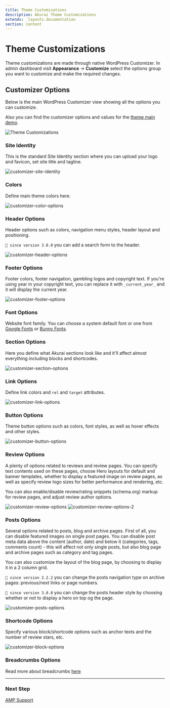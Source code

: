 ```yaml
---
title: Theme Customizations
description: Akurai Theme Customizations
extends: _layouts.documentation
section: content
---
```


# Theme Customizations

Theme customizations are made through native WordPress Customizer.
In admin dashboard visit **Appearance** &#8594; **Customize** select the options group you want to customize and make the required changes.

## Customizer Options

Below is the main WordPress Customizer view showing all the options you can customize.

Also you can find the customizer options and values for the [theme main demo](https://dinomatic.com/demos/akurai/one).

![Theme Customizations](/assets/images/akurai/customizer.jpg)

### Site Identity

This is the standard Site Identity section where you can upload your logo and favicon, set site title and tagline.

![customizer-site-identity](/assets/images/akurai/customizer/site-identity.jpg)

### Colors

Define main theme colors here.

![customizer-color-options](/assets/images/akurai/customizer/colors.jpg)

### Header Options

Header options such as colors, navigation menu styles, header layout and positioning.

`💁 since version 3.0.0` you can add a search form to the header.

![customizer-header-options](/assets/images/akurai/customizer/header-options.jpg)

### Footer Options

Footer colors, footer navigation, gambling logos and copyright text.
If you're using year in your copyright text, you can replace it with `_current_year_` and it will display the current year.

![customizer-footer-options](/assets/images/akurai/customizer/footer-options.jpg)

### Font Options

Website font family. You can choose a system default font or one from [Google Fonts](https://fonts.google.com) or [Bunny Fonts](https://fonts.bunny.net).

### Section Options

Here you define what Akurai sections look like and it'll affect almost everything including blocks and shortcodes.

![customizer-section-options](/assets/images/akurai/customizer/section-options.jpg)

### Link Options

Define link colors and `rel` and `target` attributes.

![customizer-link-options](/assets/images/akurai/customizer/link-options.jpg)

### Button Options

Theme button options such as colors, font styles, as well as hover effects and other styles.

![customizer-button-options](/assets/images/akurai/customizer/button-options.jpg)

### Review Options

A plenty of options related to reviews and review pages. You can specify text contents used on these pages, choose Hero layouts for default and banner templates, whether to display a featured image on review pages, as well as specify review logo sizes for better performance and rendering, etc.

You can also enable/disable review/rating snippets (schema.org) markup for review pages, and adjust review author options.

![customizer-review-options](/assets/images/akurai/customizer/review-options-1.jpg)
![customizer-review-options-2](/assets/images/akurai/customizer/review-options-2.jpg)

### Posts Options

Several options related to posts, blog and archive pages.
First of all, you can disable featured images on single post pages. You can disable post meta data above the content (author, date) and below it (categories, tags, comments count) - this will affect not only single posts, but also blog page and archive pages such as category and tag pages.

You can also customize the layout of the blog page, by choosing to display it in a 2 column grid.

`💁 since version 2.2.2` you can change the posts navigation type on archive pages: previous/next links or page numbers.

`💁 since version 3.0.0` you can change the posts header style by choosing whether or not to display a hero on top og the page.

![customizer-posts-options](/assets/images/akurai/customizer/posts-options.jpg)

### Shortcode Options

Specify various block/shortcode options such as anchor texts and the number of review stars, etc.

![customizer-block-options](/assets/images/akurai/customizer/block-options.jpg)

### Breadcrumbs Options

Read more about breadcrumbs [here](/docs/akurai/breadcrumbs)

---

### Next Step

[AMP Support](/docs/akurai/amp/)
